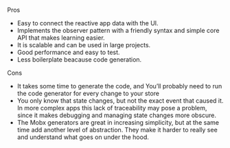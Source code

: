 Pros

- Easy to connect the reactive app data with the UI.
- Implements the observer pattern with a friendly syntax and simple core API that makes learning easier.
- It is scalable and can be used in large projects.
- Good performance and easy to test.
- Less boilerplate beacause code generation.

Cons

- It takes some time to generate the code, and You’ll probably need to run the code generator for every change to your store
- You only know that state changes, but not the exact event that caused it. In more complex apps this lack of traceability may pose a problem, since it makes debugging and managing state changes more obscure.
- The Mobx generators are great in increasing simplicity, but at the same time add another level of abstraction. They make it harder to really see and understand what goes on under the hood.